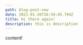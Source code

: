 ```yaml
---
path: blog-post-new
date: 2021-01-26T16:59:45.794Z
title: Hi there again!
description: this is description
---
```

content!